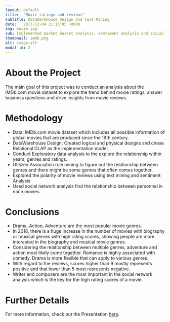 ```yaml
---
layout: default
title:  "Movie ratings and reviews"
subtitle: DataWarehouse Design and Text Mining
date:   2017-12-04 21:15:05 +0000
img: movie.jpg
sub: Implemented market basket analysis, sentiment analysis and social network analysis to drive insight from the IMDb.com Movie datasets.
thumbnail: imdb.png
alt: image-alt
modal-id: 2
---
```


#  About the Project
The main goal of this project was to conduct an analysis about the IMDb.com movie dataset to explore the trend behind movie ratings, answer business questions and drive insights from movie reviews.

# Methodology
- Data: IMDb.com movie dataset which includes all possible information of global movies that are produced since the 19th century.
- DataWarehouse Design: Created logical and physical designs and chose Relational OLAP as the implementation model.
- Conduct Exploratory data analysis to the explore the relationship within years, genres and ratings.
- Utilized Association rule mining to figure out the relationship between genres and there might be some genres that often comes together.
- Explored the polarity of movie reviews using text mining and sentiment Analysis
- Used social network analysis find the relationship between personnel in each movies.

# Conclusions
- Drama, Action, Adventure are the most popular movie genres.
- In 2018, there is a huge increase in the number of movies with biography or musical genres with high rating scores, showing people are more interested in the biography and musical movie genres.
- Considering the relationship between multiple genres, adventure and action most likely come together. Romance is highly associated with comedy. Drama is more flexible that can apply to various genres.
- With regard to the reviews, scores higher than 9 mostly represents positive and that lower than 5 most represents negative.
- Writer and composers are the most important in the social network analysis which is the key for the high rating scores of a movie.

# Further Details
For more information, check out the Presentation [here](https://github.com/jeanyijinwang/IMDb_Dataset/blob/master/CS753%20Movie%20-%20Team%205.pdf).
